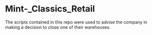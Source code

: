 # Mint-_Classics_Retail
The scripts contained in this repo were used to advise the company in making a decision to close one of their warehouses.
